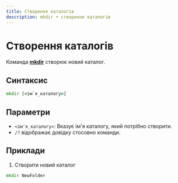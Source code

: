 ```yaml
---
title: Створення каталогів
description: mkdir • cтворення каталогів
---
```


# Створення каталогів

Команда **[mkdir](https://docs.microsoft.com/en-us/windows-server/administration/windows-commands/mkdir 'Microsoft Dosc')** створює новий каталог.

## Синтаксис

```cmd
mkdir [<ім`я_каталогу>]
```

## Параметри

- `<ім'я_каталогу>`: Вказує ім'я каталогу, який потрібно створити.
- `/?` відображає довідку стосовно команди.

## Приклади

1. Створити новий каталог

```cmd
mkdir NewFolder
```
